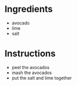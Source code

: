 # Ingredients
- avocado
- lime
- salt
# Instructions
- peel the avocados
- mash the avocados
- put the salt and lime together
